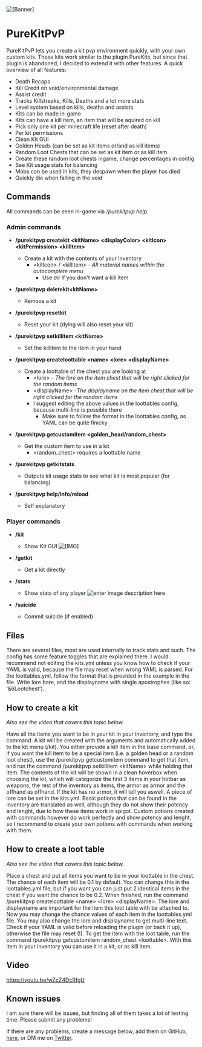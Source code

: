 ![\[Banner\]](https://i.imgur.com/tl2TQuw.png)
# PureKitPvP

PureKitPvP lets you create a kit pvp environment quickly, with your own custom kits. These kits work similar to the plugin PureKits, but since that plugin is abandoned, I decided to extend it with other features. A quick overview of all features:
- Death Recaps
- Kill Credit on void/environmental damage
- Assist credit
- Tracks Killstreaks, Kills, Deaths and a lot more stats
- Level system based on kills, deaths and assists
- Kits can be made in-game
- Kits can have a kill item, an item that will be aquired on kill
- Pick only one kit per minecraft life (reset after death)
- Per kit permissions
- Clean Kit GUI
- Golden Heads (can be set as kit items or/and as kill items)
- Random Loot Chests that can be set as kit item or as kill item
- Create these random loot chests ingame, change percentages in config
- See Kit usage stats for balancing
- Mobs can be used in kits, they despawn when the player has died
- Quickly die when falling in the void

## Commands
All commands can be seen in-game via _/purekitpvp help_.

### Admin commands
* **/purekitpvp createkit \<kitName> \<displayColor> \<kitIcon> \<kitPermission> \<killItem>** 
	* Create a kit with the contents of your inventory
		* \<kitIcon> / \<killItem> - _All material names within the autocomplete menu_
			* Use _air_ if you don't want a kill item  
* **/purekitpvp deletekit\<kitName>** 
	*  Remove a kit 

* **/purekitpvp resetkit** 
	* Reset your kit (dying will also reset your kit)

* **/purekitpvp setkillitem \<kitName>** 
	* Set the killitem to the item in your hand

* **/purekitpvp createloottable \<name> \<lore> \<displayName>** 
	* Create a loottable of the chest you are looking at
		* \<lore> - _The lore on the item chest that will be right clicked for the random items_
		* \<displayName> -_The displayname on the item chest that will be right clicked for the random items_
		* I suggest editing the above values in the loottables config, because multi-line is possible there
			* Make sure to follow the format in the loottables config, as YAML can be quite finicky 

* **/purekitpvp getcustomitem \<golden_head/random_chest>** 
	* Get the custom item to use in a kit
		* \<random_chest> requires a loottable name

* **/purekitpvp getkitstats** 
	* Outputs kit usage stats to see what kit is most popular (for balancing)

* **/purekitpvp help/info/reload** 
	* Self explanatory

### Player commands
* **/kit** 
	* Show Kit GUI
![\[IMG\]](https://i.imgur.com/JLFvel3.png)

* **/getkit <kitName>** 
	* Get a kit directly

* **/stats <player>** 
	* Show stats of any player
![enter image description here](https://i.imgur.com/ATOzlVD.png)

* **/suicide** 
	* Commit suicide (if enabled)

## Files
There are several files, most are used internally to track stats and such. The config has some feature toggles that are explained there. 
I would recommend not editing the kits.yml unless you know how to check if your YAML is valid, because the file may reset when wrong YAML is parsed.
For the loottables.yml, follow the format that is provided in the example in the file. Write lore bare, and the displayname with single apostrophes (like so: '&6Lootchest'). 

## How to create a kit
*Also see the video that covers this topic below.*

Have all the items you want to be in your kit in your inventory, and type the command. A kit will be created with the arguments and automatically added to the kit menu (/kit). You either provide a kill item in the base command, or, if you want the kill item to be a special item (i.e. a golden head or a random loot chest), use the /purekitpvp getcustomitem command to get that item, and run the command /purekitpvp setkillitem \<kitName> while holding that item.
The contents of the kit will be shown in a clean hoverbox when choosing the kit, which will categorize the first 3 items in your hotbar as weapons, the rest of the inventory as items, the armor as armor and the offhand as offhand. If the kit has no armor, it will tell you aswell. A piece of lore can be set in the kits.yml. 
Basic potions that can be found in the inventory are translated as well, although they do not show their potency and lenght, due to how these items work in spigot. Custom potions created with commands however do work perfectly and show potency and lenght, so I recommend to create your own potions with commands when working with them.

## How to create a loot table
*Also see the video that covers this topic below.*

Place a chest and put all items you want to be in your loottable in the chest. The chance of each item will be 0.1 by default. You can change this in the loottables.yml file, but if you want you can just put 2 identical items in the chest if you want the chance to be 0.2. When finished, run the command /purekitpvp createloottable \<name> \<lore> \<displayName>. The lore and displayname are important for the item this loot table with be attached to. Now you may change the chance values of each item in the loottables.yml file. You may also change the lore and displayname to get multi-line text. Check if your YAML is valid before reloading the plugin (or back it up), otherwise the file may reset (!). To get the item with the loot table, run the command /purekitpvp getcustomitem random_chest \<loottable>. With this item in your inventory you can use it in a kit, or as kill item.
## Video
https://youtu.be/wZcZ4DcRfgU

## Known issues
I am sure there will be issues, but finding all of them takes a lot of testing time. Please submit any problems!

If there are any problems, create a message below, add them on GitHub, [here](https://github.com/LifelessNerd/PureKitPvP), or DM me on [Twitter](https://twitter.com/nerdlifeless).

